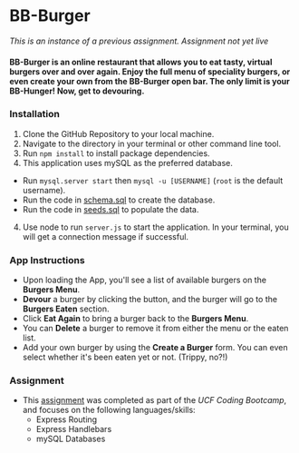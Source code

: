# BB-Burger

*This is an instance of a previous assignment. Assignment not yet live*

#### BB-Burger is an online restaurant that allows you to eat tasty, virtual burgers over and over again. Enjoy the full menu of speciality burgers, or even create your own from the BB-Burger open bar. The only limit is your BB-Hunger! Now, get to devouring.

### Installation
1. Clone the GitHub Repository to your local machine.
2. Navigate to the directory in your terminal or other command line tool.
3. Run `npm install` to install package dependencies.
3. This application uses mySQL as the preferred database.
  * Run `mysql.server start` then `mysql -u [USERNAME]` (`root` is the default username).
  * Run the code in [schema.sql](https://github.com/bear9151/burger/blob/master/db/schema.sql) to create the database.
  * Run the code in [seeds.sql](https://github.com/bear9151/burger/blob/master/db/seeds.sql) to populate the data.
4. Use node to run `server.js` to start the application. In your terminal, you will get a connection message if successful.

### App Instructions
* Upon loading the App, you'll see a list of available burgers on the **Burgers Menu**.
* **Devour** a burger by clicking the button, and the burger will go to the **Burgers Eaten** section.
* Click **Eat Again** to bring a burger back to the **Burgers Menu**.
* You can **Delete** a burger to remove it from either the menu or the eaten list.
* Add your own burger by using the **Create a Burger** form. You can even select whether it's been eaten yet or not. (Trippy, no?!)

### Assignment
* This [assignment](https://github.com/UCF-Coding-Boot-Camp/01-2017-VW-Class-Content/blob/master/Homework/Week-14/Instructions/homework_instructions.md) was completed as part of the *UCF Coding Bootcamp*, and focuses on the following languages/skills:
  * Express Routing
  * Express Handlebars
  * mySQL Databases
